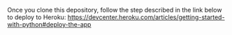 Once you clone this depository, follow the step described in the link below to deploy to Heroku:
https://devcenter.heroku.com/articles/getting-started-with-python#deploy-the-app
